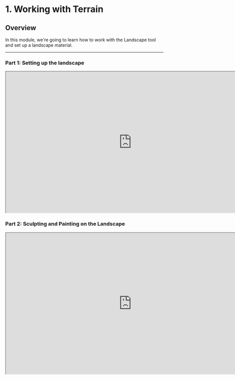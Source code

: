 # 1. Working with Terrain

<h2>Overview</h2>
<p>In this module, we're going to learn how to work with the Landscape tool and set up a landscape material.</p>
<hr>
<h3>Part 1: Setting up the landscape</h3>
<p><iframe src="https://www.youtube.com/embed/f-ZTUPxyJ0A?rel=0" width="800" height="450" allowfullscreen="allowfullscreen" allow="accelerometer; autoplay; clipboard-write; encrypted-media; gyroscope; picture-in-picture"></iframe></p>
<h3>Part 2: Sculpting and Painting on the Landscape</h3>
<p><iframe src="https://www.youtube.com/embed/vXNEIWzU3bY?rel=0" width="800" height="450" allowfullscreen="allowfullscreen" allow="accelerometer; autoplay; clipboard-write; encrypted-media; gyroscope; picture-in-picture"></iframe></p>